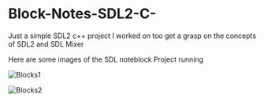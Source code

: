 # Block-Notes-SDL2-C-
Just a simple SDL2 c++ project I worked on too get a grasp on the concepts of SDL2 and SDL Mixer 

Here are some images of the SDL noteblock Project running

![Blocks1](/Block-Notes-SDL2-C-/docs/assets/images/BlocksImg1.PNG)

![Blocks2](/Block-Notes-SDL2-C-/docs/assets/images/BlocksImg2.PNG)


